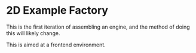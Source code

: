# 2D Example Factory

This is the first iteration of assembling an engine, and the method of doing this will likely change.

This is aimed at a frontend environment.

